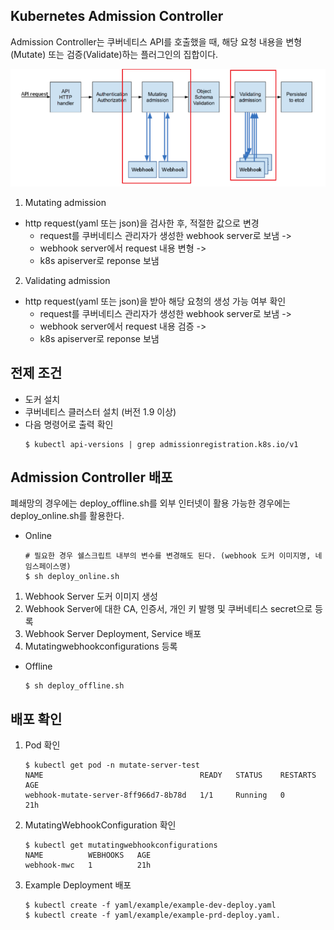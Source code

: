 ## Kubernetes Admission Controller

Admission Controller는 쿠버네티스 API를 호출했을 때, 해당 요청 내용을 변형(Mutate) 또는 검증(Validate)하는 플러그인의 집합이다.

![ex_screenshot](../img/admission-controller-01.png)

1. Mutating admission
* http request(yaml 또는 json)을 검사한 후, 적절한 값으로 변경
  * request를 쿠버네티스 관리자가 생성한 webhook server로 보냄 -> 
  * webhook server에서 request 내용 변형 -> 
  * k8s apiserver로 reponse 보냄

2. Validating admission
* http request(yaml 또는 json)을 받아 해당 요청의 생성 가능 여부 확인
  * request를 쿠버네티스 관리자가 생성한 webhook server로 보냄 -> 
  * webhook server에서 request 내용 검증 -> 
  * k8s apiserver로 reponse 보냄

## 전제 조건
* 도커 설치
* 쿠버네티스 클러스터 설치 (버전 1.9 이상)
* 다음 명령어로 출력 확인
  ``` shell
  $ kubectl api-versions | grep admissionregistration.k8s.io/v1
  ```

## Admission Controller 배포 

폐쇄망의 경우에는 deploy_offline.sh를 외부 인터넷이 활용 가능한 경우에는 deploy_online.sh를 활용한다.
* Online
   ```shell
   # 필요한 경우 쉘스크립트 내부의 변수를 변경해도 된다. (webhook 도커 이미지명, 네임스페이스명)
   $ sh deploy_online.sh
   ```
1. Webhook Server 도커 이미지 생성
2. Webhook Server에 대한 CA, 인증서, 개인 키 발행 및 쿠버네티스 secret으로 등록
3. Webhook Server Deployment, Service 배포
4. Mutatingwebhookconfigurations 등록

* Offline
   ```shell
   $ sh deploy_offline.sh
   ```

## 배포 확인

1. Pod 확인
   ```shell
   $ kubectl get pod -n mutate-server-test
   NAME                                   READY   STATUS    RESTARTS   AGE
   webhook-mutate-server-8ff966d7-8b78d   1/1     Running   0          21h
   ```
2. MutatingWebhookConfiguration 확인
   ```shell
   $ kubectl get mutatingwebhookconfigurations
   NAME          WEBHOOKS   AGE
   webhook-mwc   1          21h
   ```
3. Example Deployment 배포
   ```shell
   $ kubectl create -f yaml/example/example-dev-deploy.yaml
   $ kubectl create -f yaml/example/example-prd-deploy.yaml.
   ```